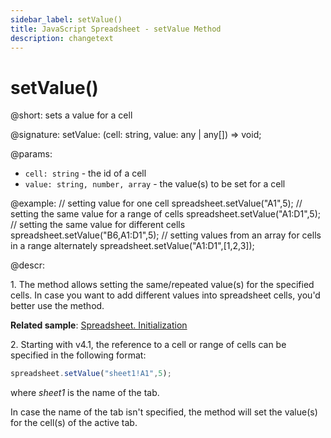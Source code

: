 ```yaml
---
sidebar_label: setValue()
title: JavaScript Spreadsheet - setValue Method
description: changetext
---
```


# setValue()

@short: sets a value for a cell

@signature: setValue: (cell: string, value: any | any[]) => void;

@params:
- `cell: string` - the id of a cell
- `value: string, number, array` - the value(s) to be set for a cell

@example:
// setting value for one cell
spreadsheet.setValue("A1",5);
// setting the same value for a range of cells
spreadsheet.setValue("A1:D1",5);
// setting the same value for different cells
spreadsheet.setValue("B6,A1:D1",5);
// setting values from an array for cells in a range alternately
spreadsheet.setValue("A1:D1",[1,2,3]);

@descr:

1\. The method allows setting the same/repeated value(s) for the specified cells. In case you want to add different values into spreadsheet cells, you'd better use the [](api/spreadsheet_parse_method.md) method.

**Related sample**: [Spreadsheet. Initialization](https://snippet.dhtmlx.com/ihtkdcoc)

2\. Starting with v4.1, the reference to a cell or range of cells can be specified in the following format:

~~~js
spreadsheet.setValue("sheet1!A1",5);
~~~

where *sheet1* is the name of the tab.

In case the name of the tab isn't specified, the method will set the value(s) for the cell(s) of the active tab.
